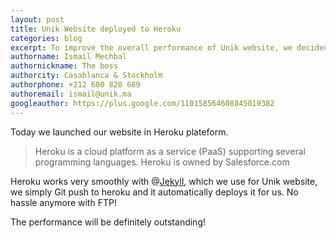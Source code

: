 ```yaml
---
layout: post
title: Unik Website deployed to Heroku
categories: blog
excerpt: To improve the overall performance of Unik website, we decided to move it as a Rack to Heroku plateform.
authorname: Ismail Mechbal
authornickname: The boss
authorcity: Casablanca & Stockholm
authorphone: +212 600 828 689
authoremail: ismail@unik.ma
googleauthor: https://plus.google.com/110158564608845019382
---
```


Today we launched our website in Heroku plateform.

> Heroku is a cloud platform as a service (PaaS) supporting several programming languages. Heroku is owned by Salesforce.com

Heroku works very smoothly with @[Jekyll](http://jekyllrb.com/ "Jekyll"), which we use for Unik website, we simply Git push to heroku and it automatically deploys it for us. No hassle anymore with FTP!

The performance will be definitely outstanding!
